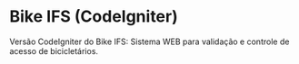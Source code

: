 # Bike IFS (CodeIgniter)
Versão CodeIgniter do Bike IFS: Sistema WEB para validação e controle de acesso de bicicletários.
